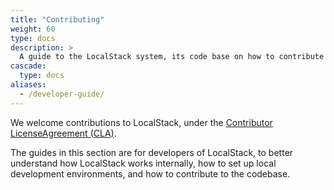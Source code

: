 ```yaml
---
title: "Contributing"
weight: 60
type: docs
description: >
  A guide to the LocalStack system, its code base on how to contribute to the project.
cascade:
  type: docs
aliases:
  - /developer-guide/
---
```


We welcome contributions to LocalStack, under the [Contributor LicenseAgreement (CLA)][1].

The guides in this section are for developers of LocalStack, to better understand how LocalStack works internally, how to set up local development environments, and how to contribute to the codebase.

  [1]: https://github.com/localstack/localstack/tree/master/doc/contributor_license_agreement
